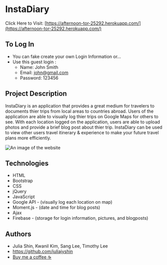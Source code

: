 # InstaDiary

Click Here to Visit: [https://afternoon-tor-25292.herokuapp.com/](https://afternoon-tor-25292.herokuapp.com/)

## To Log In
 - You can fake create your own Login Information or...
 - Use this guest login : 
   - Name: John Smith
   - Email: john@gmail.com
   - Password: 123456

## Project Description

InstaDiary is an application that provides a great medium for travelers to documents thier trips from local areas to countries abroad. Users of the application are able to visually log thier trips on Google Maps for others to see. With each location logged on the application, users are able to upload photos and provide a brief blog post about thier trip. InstaDiary can be used to view other users travel itinerary & experience to make your future travel plans more efficiently. 

![An image of the website](public/assets/images/insta-diary.png)

## Technologies

* HTML
* Bootstrap
* CSS
* jQuery
* JavaScript
* Google API - (visually log each location on map)
* Moment.js - (date and time for blog posts)
* Ajax
* Firebase - (storage for login information, pictures, and blogposts)

## Authors
* Julia Shin, Kwanil Kim, Sang Lee, Timothy Lee
* https://github.com/juliajyshin
* [Buy me a coffee ☕️](https://ko-fi.com/juliajverie)
